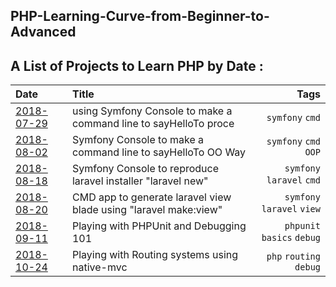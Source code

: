 PHP-Learning-Curve-from-Beginner-to-Advanced
--------------------------------------------


A List of Projects to Learn PHP by Date :
-----------------------------------------


| Date                     | Title                                                           | Tags                         |
|:------------------------ |:--------------------------------------------------------------- | ----------------------------:|
|[2018-07-29](./2018-07-29)|using Symfony Console to make a command line to sayHelloTo proce |`symfony` `cmd`               |
|[2018-08-02](./2018-08-02)|Symfony Console to make a command line to sayHelloTo OO  Way     |`symfony` `cmd`  `OOP`        |
|[2018-08-18](./2018-08-18)|Symfony Console to reproduce laravel installer 	"laravel new"    |`symfony` `laravel`  `cmd`    |
|[2018-08-20](./2018-08-20)|CMD app to generate laravel view blade using "laravel make:view" |`symfony` `laravel`  `view`   |
|[2018-09-11](./2018-09-11)|Playing with PHPUnit and Debugging 101							 |`phpunit` `basics`  `debug`   |
|[2018-10-24](./2018-10-24)|Playing with Routing systems  using native-mvc     |`php` `routing`  `debug`   |








